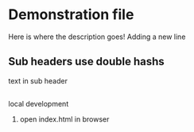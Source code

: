 # Demonstration file
 Here is where the description goes!
Adding a new line

## Sub headers use double hashs

text in sub header
##
local development
1. open index.html in browser